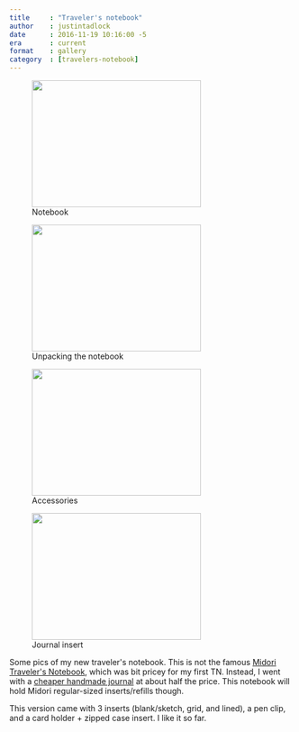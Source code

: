 ```yaml
---
title     : "Traveler's notebook"
author    : justintadlock
date      : 2016-11-19 10:16:00 -5
era       : current
format    : gallery
category  : [travelers-notebook]
---
```


<div class="gallery gallery-columns-2">
	<figure class="gallery-item">
		<a href="http://justintadlock.com/blog/wp-content/uploads/2016/11/Notebook.jpg"><img width="300" height="225" src="http://justintadlock.com/blog/wp-content/uploads/2016/11/Notebook-300x225.jpg" class="attachment-medium size-medium" alt="" srcset="http://justintadlock.com/blog/wp-content/uploads/2016/11/Notebook-300x225.jpg 300w, http://justintadlock.com/blog/wp-content/uploads/2016/11/Notebook-768x576.jpg 768w, http://justintadlock.com/blog/wp-content/uploads/2016/11/Notebook-960x720.jpg 960w, http://justintadlock.com/blog/wp-content/uploads/2016/11/Notebook-900x675.jpg 900w, http://justintadlock.com/blog/wp-content/uploads/2016/11/Notebook.jpg 1200w" sizes="(max-width: 300px) 100vw, 300px"></a>
		<figcaption class="gallery-caption">Notebook</figcaption>
	</figure>
	<figure class="gallery-item">
		<a href="http://justintadlock.com/blog/wp-content/uploads/2016/11/Notebook-Unpacking.jpg"><img width="300" height="225" src="http://justintadlock.com/blog/wp-content/uploads/2016/11/Notebook-Unpacking-300x225.jpg" class="attachment-medium size-medium" alt="" srcset="http://justintadlock.com/blog/wp-content/uploads/2016/11/Notebook-Unpacking-300x225.jpg 300w, http://justintadlock.com/blog/wp-content/uploads/2016/11/Notebook-Unpacking-768x576.jpg 768w, http://justintadlock.com/blog/wp-content/uploads/2016/11/Notebook-Unpacking-960x720.jpg 960w, http://justintadlock.com/blog/wp-content/uploads/2016/11/Notebook-Unpacking-900x675.jpg 900w, http://justintadlock.com/blog/wp-content/uploads/2016/11/Notebook-Unpacking.jpg 1200w" sizes="(max-width: 300px) 100vw, 300px"></a>
		<figcaption class="gallery-caption">Unpacking the notebook</figcaption>
	</figure>
	<figure class="gallery-item">
		<a href="http://justintadlock.com/blog/wp-content/uploads/2016/11/Notebook-Extras.jpg"><img width="300" height="225" src="http://justintadlock.com/blog/wp-content/uploads/2016/11/Notebook-Extras-300x225.jpg" class="attachment-medium size-medium" alt="" srcset="http://justintadlock.com/blog/wp-content/uploads/2016/11/Notebook-Extras-300x225.jpg 300w, http://justintadlock.com/blog/wp-content/uploads/2016/11/Notebook-Extras-768x576.jpg 768w, http://justintadlock.com/blog/wp-content/uploads/2016/11/Notebook-Extras-960x720.jpg 960w, http://justintadlock.com/blog/wp-content/uploads/2016/11/Notebook-Extras-900x675.jpg 900w, http://justintadlock.com/blog/wp-content/uploads/2016/11/Notebook-Extras.jpg 1200w" sizes="(max-width: 300px) 100vw, 300px"></a>
		<figcaption class="gallery-caption">Accessories</figcaption>
	</figure>
	<figure class="gallery-item">
		<a href="http://justintadlock.com/blog/wp-content/uploads/2016/11/Notebook-Insert.jpg"><img width="300" height="225" src="http://justintadlock.com/blog/wp-content/uploads/2016/11/Notebook-Insert-300x225.jpg" class="attachment-medium size-medium" alt="" srcset="http://justintadlock.com/blog/wp-content/uploads/2016/11/Notebook-Insert-300x225.jpg 300w, http://justintadlock.com/blog/wp-content/uploads/2016/11/Notebook-Insert-768x576.jpg 768w, http://justintadlock.com/blog/wp-content/uploads/2016/11/Notebook-Insert-960x720.jpg 960w, http://justintadlock.com/blog/wp-content/uploads/2016/11/Notebook-Insert-900x675.jpg 900w, http://justintadlock.com/blog/wp-content/uploads/2016/11/Notebook-Insert.jpg 1200w" sizes="(max-width: 300px) 100vw, 300px"></a>
		<figcaption class="gallery-caption">Journal insert</figcaption>
	</figure>
</div>

Some pics of my new traveler's notebook.  This is not the famous [Midori Traveler's Notebook](https://www.amazon.com/Travelers-Notebook-Brown-Leather-LB/dp/B000ZYF22M/?tag=justtadl-20), which was bit pricey for my first TN.  Instead, I went with a [cheaper handmade journal](https://www.amazon.com/Handmade-Refillable-Travelers-Journals-notebook/dp/B014EPHH52/?tag=justtadl-20) at about half the price.  This notebook will hold Midori regular-sized inserts/refills though.

This version came with 3 inserts (blank/sketch, grid, and lined), a pen clip, and a card holder + zipped case insert.  I like it so far.
